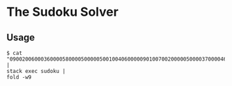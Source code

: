 # The Sudoku Solver

## Usage

```
$ cat "090020060003600005800005000005001004060000090100700200000500003700004600020090080" |
stack exec sudoku |
fold -w9
```

